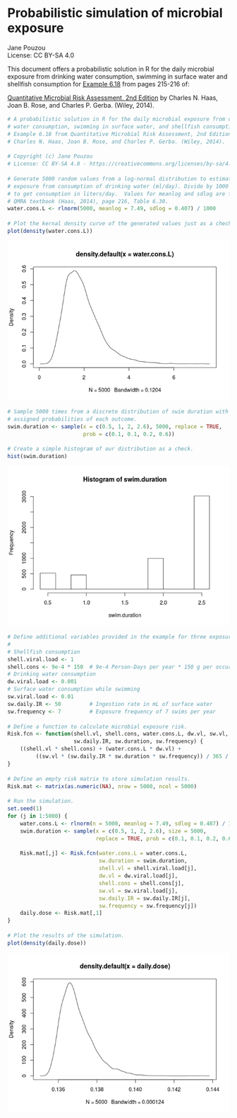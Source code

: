 # Probabilistic simulation of microbial exposure
Jane Pouzou  
License: CC BY-SA 4.0  

This document offers a probabilistic solution in R for the daily microbial 
exposure from drinking water consumption, swimming in surface water and 
shellfish consumption for 
[Example 6.18](https://books.google.com/books?id=ejTKAwAAQBAJ&lpg=PT265&ots=6q9TSELe3B&pg=PT265#v=onepage&q&f=false) from pages 215-216 of:

[Quantitative Microbial Risk Assessment, 2nd Edition](http://www.wiley.com/WileyCDA/WileyTitle/productCd-1118145291,subjectCd-CH20.html) 
by Charles N. Haas, Joan B. Rose, and Charles P. Gerba. (Wiley, 2014).


```r
# A probabilistic solution in R for the daily microbial exposure from drinking
# water consumption, swimming in surface water, and shellfish consumption for 
# Example 6.18 from Quantitative Microbial Risk Assessment, 2nd Edition by 
# Charles N. Haas, Joan B. Rose, and Charles P. Gerba. (Wiley, 2014).

# Copyright (c) Jane Pouzou
# License: CC BY-SA 4.0 - https://creativecommons.org/licenses/by-sa/4.0/

# Generate 5000 random values from a log-normal distribution to estimate 
# exposure from consumption of drinking water (ml/day). Divide by 1000 mL/L 
# to get consumption in liters/day.  Values for meanlog and sdlog are from the 
# QMRA textbook (Haas, 2014), page 216, Table 6.30.
water.cons.L <- rlnorm(5000, meanlog = 7.49, sdlog = 0.407) / 1000

# Plot the kernal density curve of the generated values just as a check.
plot(density(water.cons.L))
```

![](ex0618prob_files/figure-html/unnamed-chunk-1-1.png)<!-- -->

```r
# Sample 5000 times from a discrete distribution of swim duration with 
# assigned probabilities of each outcome.
swim.duration <- sample(x = c(0.5, 1, 2, 2.6), 5000, replace = TRUE, 
                        prob = c(0.1, 0.1, 0.2, 0.6))

# Create a simple histogram of our distribution as a check.
hist(swim.duration)
```

![](ex0618prob_files/figure-html/unnamed-chunk-1-2.png)<!-- -->

```r
# Define additional variables provided in the example for three exposure types.
#
# Shellfish consumption
shell.viral.load <- 1
shell.cons <- 9e-4 * 150  # 9e-4 Person-Days per year * 150 g per occurrence
# Drinking water consumption
dw.viral.load <- 0.001
# Surface water consumption while swimming
sw.viral.load <- 0.01
sw.daily.IR <- 50         # Ingestion rate in mL of surface water
sw.frequency <- 7         # Exposure frequency of 7 swims per year

# Define a function to calculate microbial exposure risk.
Risk.fcn <- function(shell.vl, shell.cons, water.cons.L, dw.vl, sw.vl, 
                     sw.daily.IR, sw.duration, sw.frequency) {
    ((shell.vl * shell.cons) + (water.cons.L * dw.vl) + 
         ((sw.vl * (sw.daily.IR * sw.duration * sw.frequency)) / 365 / 1000))
}

# Define an empty risk matrix to store simulation results.
Risk.mat <- matrix(as.numeric(NA), nrow = 5000, ncol = 5000)

# Run the simulation.
set.seed(1)
for (j in 1:5000) {
    water.cons.L <- rlnorm(n = 5000, meanlog = 7.49, sdlog = 0.407) / 1000
    swim.duration <- sample(x = c(0.5, 1, 2, 2.6), size = 5000,
                            replace = TRUE, prob = c(0.1, 0.1, 0.2, 0.6))
    
    Risk.mat[,j] <- Risk.fcn(water.cons.L = water.cons.L, 
                             sw.duration = swim.duration, 
                             shell.vl = shell.viral.load[j], 
                             dw.vl = dw.viral.load[j], 
                             shell.cons = shell.cons[j], 
                             sw.vl = sw.viral.load[j], 
                             sw.daily.IR = sw.daily.IR[j], 
                             sw.frequency = sw.frequency[j])
    daily.dose <- Risk.mat[,1]
}

# Plot the results of the simulation.
plot(density(daily.dose))
```

![](ex0618prob_files/figure-html/unnamed-chunk-1-3.png)<!-- -->
